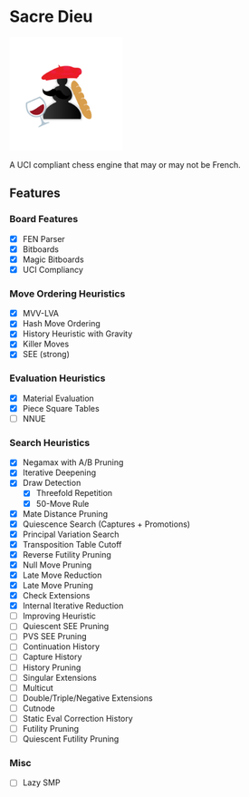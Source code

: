 # Sacre Dieu

<a href=".">
    <img src="./assets/icon.png" alt="sacredieu logo" height="200" width="200" />
</a>

A UCI compliant chess engine that may or may not be French.
<!-- todo: pvs tt cutoffs, tt cutoffs in qsearch, killers, see pruning, fix mate scores -->

## Features

### Board Features
- [x] FEN Parser
- [x] Bitboards
- [x] Magic Bitboards
- [x] UCI Compliancy

### Move Ordering Heuristics
- [x] MVV-LVA
- [x] Hash Move Ordering
- [x] History Heuristic with Gravity
- [x] Killer Moves
- [x] SEE (strong)

### Evaluation Heuristics
- [x] Material Evaluation
- [x] Piece Square Tables
- [ ] NNUE

### Search Heuristics
- [x] Negamax with A/B Pruning
- [x] Iterative Deepening
- [x] Draw Detection
    - [x] Threefold Repetition
    - [x] 50-Move Rule
- [x] Mate Distance Pruning
- [x] Quiescence Search (Captures + Promotions)
- [x] Principal Variation Search
- [x] Transposition Table Cutoff
- [x] Reverse Futility Pruning
- [x] Null Move Pruning
- [x] Late Move Reduction
- [x] Late Move Pruning
- [x] Check Extensions
- [x] Internal Iterative Reduction
- [ ] Improving Heuristic
- [ ] Quiescent SEE Pruning
- [ ] PVS SEE Pruning
- [ ] Continuation History
- [ ] Capture History
- [ ] History Pruning
- [ ] Singular Extensions
- [ ] Multicut
- [ ] Double/Triple/Negative Extensions
- [ ] Cutnode
- [ ] Static Eval Correction History
- [ ] Futility Pruning
- [ ] Quiescent Futility Pruning

### Misc
- [ ] Lazy SMP